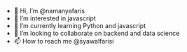 - 👋 Hi, I’m @namanyafaris
- 👀 I’m interested in javascript
- 🌱 I’m currently learning Python and javascript
- 💞️ I’m looking to collaborate on backend and data science
- 📫 How to reach me @syawalfarisi

<!---
namanyafaris/namanyafaris is a ✨ special ✨ repository because its `README.md` (this file) appears on your GitHub profile.
You can click the Preview link to take a look at your changes.
--->
